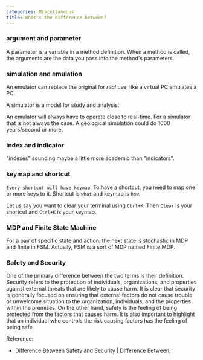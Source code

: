 ```yaml
---
categories: Miscellaneous
title: What's the difference between?
---
```


### argument and parameter

A parameter is a variable in a method definition. When a method is called, the arguments are the data you pass into the method's parameters. 

### simulation and emulation

An emulator can replace the original for *real* use, like a virtual PC emulates a PC.

A simulator is a model for study and analysis.

An emulator will always have to operate close to real-time. For a simulator that is not always the case. A geological simulation could do 1000 years/second or more.

### index and indicator

"indexes" sounding maybe a little more academic than "indicators". 

### keymap and shortcut

`Every shortcut will have keymap`. To have a shortcut, you need to map one or more keys to it. Shortcut is `what` and keymap is `how`.

Let us say you want to clear your terminal using `Ctrl+K`. Then `Clear` is your shortcut and `Ctrl+K` is your keymap.

### MDP and Finite State Machine

For a pair of specific state and action, the next state is stochastic in MDP and finite in FSM. Actually,  FSM is a sort of MDP named Finite MDP.

### Safety and Security

 One of the primary difference between the two terms is their definition. Security refers to the protection of individuals, organizations, and properties against external threats that are likely to cause harm. It is clear that security is generally focused on ensuring that external factors do not cause trouble or unwelcome situation to the organization, individuals, and the properties within the premises. On the other hand, safety is the feeling of being protected from the factors that causes harm. It is also important to highlight that an individual who controls the risk causing factors has the feeling of being safe.

Reference:

- [Difference Between Safety and Security  | Difference Between](http://www.differencebetween.net/language/words-language/difference-between-safety-and-security/);